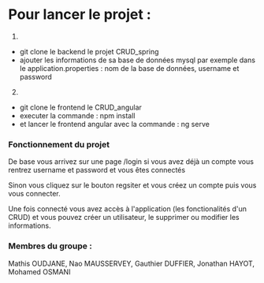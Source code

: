# Pour lancer le projet :

1)
- git clone le backend le projet CRUD_spring
- ajouter les informations de sa base de données mysql par exemple dans le application.properties : nom de la base de données, username et password

2)
- git clone le frontend le CRUD_angular
- executer la commande : npm install
- et lancer le frontend angular avec la commande : ng serve


### Fonctionnement du projet

De base vous arrivez sur une page /login si vous avez déjà un compte vous rentrez username et password et vous êtes connectés

Sinon vous cliquez sur le bouton regsiter et vous créez un compte puis vous vous connecter.

Une fois connecté vous avez accès à l'application (les fonctionalités d'un CRUD) et vous pouvez créer un utilisateur, le supprimer ou modifier les informations.

### Membres du groupe : 
Mathis OUDJANE, Nao MAUSSERVEY, Gauthier DUFFIER, Jonathan HAYOT, Mohamed OSMANI